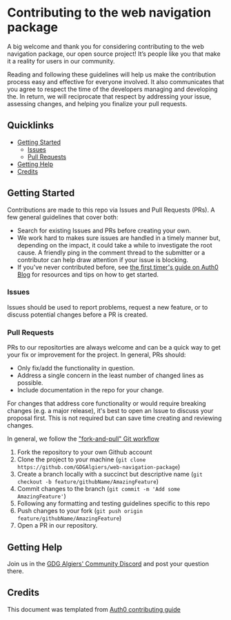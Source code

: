 # Contributing to the web navigation package

A big welcome and thank you for considering contributing to the web navigation package, our open source project! It’s people like you that make it a reality for users in our community.

Reading and following these guidelines will help us make the contribution process easy and effective for everyone involved. It also communicates that you agree to respect the time of the developers managing and developing the. In return, we will reciprocate that respect by addressing your issue, assessing changes, and helping you finalize your pull requests.

## Quicklinks

* [Getting Started](#getting-started)
    * [Issues](#issues)
    * [Pull Requests](#pull-requests)
* [Getting Help](#getting-help)
* [Credits](#credits)

## Getting Started

Contributions are made to this repo via Issues and Pull Requests (PRs). A few general guidelines that cover both:
- Search for existing Issues and PRs before creating your own.
- We work hard to makes sure issues are handled in a timely manner but, depending on the impact, it could take a while to investigate the root cause. A friendly ping in the comment thread to the submitter or a contributor can help draw attention if your issue is blocking.
- If you've never contributed before, see [the first timer's guide on Auth0 Blog](https://auth0.com/blog/a-first-timers-guide-to-an-open-source-project/) for resources and tips on how to get started.

### Issues

Issues should be used to report problems, request a new feature, or to discuss potential changes before a PR is created.

### Pull Requests

PRs to our repositorties are always welcome and can be a quick way to get your fix or improvement for the project. In general, PRs should:

- Only fix/add the functionality in question.
- Address a single concern in the least number of changed lines as possible.
- Include documentation in the repo for your change.

For changes that address core functionality or would require breaking changes (e.g. a major release), it's best to open an Issue to discuss your proposal first. This is not required but can save time creating and reviewing changes.

In general, we follow the ["fork-and-pull" Git workflow](https://github.com/susam/gitpr)

1. Fork the repository to your own Github account
2. Clone the project to your machine (`git clone https://github.com/GDGAlgiers/web-navigation-package`)
3. Create a branch locally with a succinct but descriptive name (`git checkout -b feature/githubName/AmazingFeature`)
4. Commit changes to the branch (`git commit -m 'Add some AmazingFeature'`)
5. Following any formatting and testing guidelines specific to this repo
6. Push changes to your fork (`git push origin feature/githubName/AmazingFeature`)
7. Open a PR in our repository.

## Getting Help

Join us in the [GDG Algiers' Community Discord](https://www.gdgalgiers.com/discord/) and post your question there.

## Credits 
This document was templated from [Auth0 contributing guide](https://github.com/auth0/open-source-template/blob/master/GENERAL-CONTRIBUTING.md)